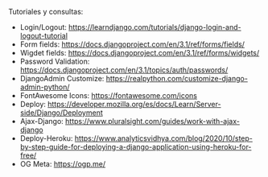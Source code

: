 Tutoriales y consultas:

- Login/Logout: https://learndjango.com/tutorials/django-login-and-logout-tutorial
- Form fields: https://docs.djangoproject.com/en/3.1/ref/forms/fields/
- Wigdet fields: https://docs.djangoproject.com/en/3.1/ref/forms/widgets/
- Password Validation: https://docs.djangoproject.com/en/3.1/topics/auth/passwords/
- DjangoAdmin Customize: https://realpython.com/customize-django-admin-python/
- FontAwesome Icons: https://fontawesome.com/icons
- Deploy: https://developer.mozilla.org/es/docs/Learn/Server-side/Django/Deployment
- Ajax-Django: https://www.pluralsight.com/guides/work-with-ajax-django
- Deploy-Heroku: https://www.analyticsvidhya.com/blog/2020/10/step-by-step-guide-for-deploying-a-django-application-using-heroku-for-free/
- OG Meta: https://ogp.me/